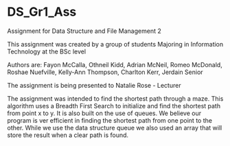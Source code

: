 # DS_Gr1_Ass
Assignment for Data Structure and File Management 2

This assignment was created by a group of students Majoring in Information Technology at the BSc level

Authors are:
Fayon McCalla,
Othneil Kidd,
Adrian McNeil,
Romeo McDonald,
Roshae Nuefville,
Kelly-Ann Thompson,
Charlton Kerr,
Jerdain Senior

The assignment is being presented to Natalie Rose - Lecturer

The assignment was intended to find the shortest path through a maze.
This algorithm uses a Breadth First Search to initialize and find the shortest path from point x to y.
It is also built on the use of queues. 
We believe our program is ver efficient in finding the shortest path from one point to the other.  While we use the data structure queue we also used an array that will store the result when a clear path is found.
